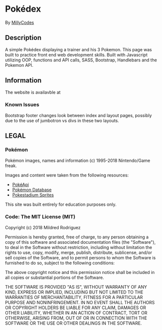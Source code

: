 # Pokédex

By [MillyCodes](https://github.com/MillyCodes)

## Description
A simple Pokédex displaying a trainer and his 3 Pokemon. This page was built to practice front end web development skills. Built with Javascript utilizing OOP, functions and API calls, SASS, Bootstrap, Handlebars and the Pokemon API.

## Information

The website is availavble at 


### Known Issues

Bootstrap footer changes look between index and layout pages, possibly due to the use of jumbotron vs divs in these two layouts.

## LEGAL

### Pokémon

Pokémon images, names and information (c) 1995-2018 Nintendo/Game freak.

Images and content were taken from the following resources:

* [PokéApi](http://pokeapi.co/)
* [Pokémon Database](http://pokemondb.net/)
* [Pokestadium Sprites](http://www.pokestadium.com/tools/sprites)

This site was built entirely for education purposes only.

### Code: The MIT License (MIT)

Copyright (c) 2018 Mildred Rodriguez

Permission is hereby granted, free of charge, to any person obtaining a copy
of this software and associated documentation files (the "Software"), to deal
in the Software without restriction, including without limitation the rights
to use, copy, modify, merge, publish, distribute, sublicense, and/or sell
copies of the Software, and to permit persons to whom the Software is
furnished to do so, subject to the following conditions:

The above copyright notice and this permission notice shall be included in
all copies or substantial portions of the Software.

THE SOFTWARE IS PROVIDED "AS IS", WITHOUT WARRANTY OF ANY KIND, EXPRESS OR
IMPLIED, INCLUDING BUT NOT LIMITED TO THE WARRANTIES OF MERCHANTABILITY,
FITNESS FOR A PARTICULAR PURPOSE AND NONINFRINGEMENT. IN NO EVENT SHALL THE
AUTHORS OR COPYRIGHT HOLDERS BE LIABLE FOR ANY CLAIM, DAMAGES OR OTHER
LIABILITY, WHETHER IN AN ACTION OF CONTRACT, TORT OR OTHERWISE, ARISING FROM,
OUT OF OR IN CONNECTION WITH THE SOFTWARE OR THE USE OR OTHER DEALINGS IN
THE SOFTWARE.
